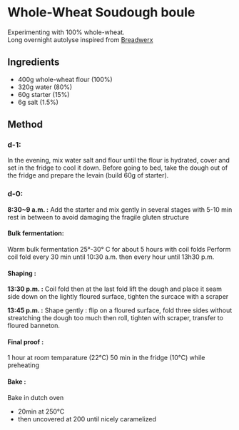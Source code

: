 # Whole-Wheat Soudough boule

Experimenting with 100% whole-wheat.   
Long overnight autolyse inspired from [Breadwerx](http://celnat.fr/cereales-en-grains/565-ble-tendre-a-germer)

## Ingredients
- 400g whole-wheat flour (100%)
- 320g water (80%)
- 60g starter (15%)
- 6g salt (1.5%)

## Method
### d-1:
In the evening, mix water salt and flour until the flour is hydrated, cover and set in the fridge to cool it down.
Before going to bed, take the dough out of the fridge and prepare the levain (build 60g of starter).

### d-0:
**8:30~9 a.m. :** Add the starter and mix gently in several stages with 5-10 min rest in between to avoid damaging the fragile gluten structure

#### Bulk fermentation:
Warm bulk fermentation 25°-30° C for about 5 hours with coil folds
Perform coil fold every 30 min until 10:30 a.m. then every hour until 13h30 p.m.

#### Shaping :
**13:30 p.m. :** Coil fold then at the last fold lift the dough and place it seam side down on the lightly floured surface, tighten the surcace with a scraper

**13:45 p.m. :** Shape gently : flip on a floured surface, fold three sides without streatching the dough too much then roll, tighten with scraper, transfer to floured banneton.

#### Final proof :
1 hour at room temparature (22°C) 50 min in the fridge (10°C) while preheating

#### Bake :
Bake in dutch oven
- 20min at 250°C
- then uncovered at 200 until nicely caramelized
